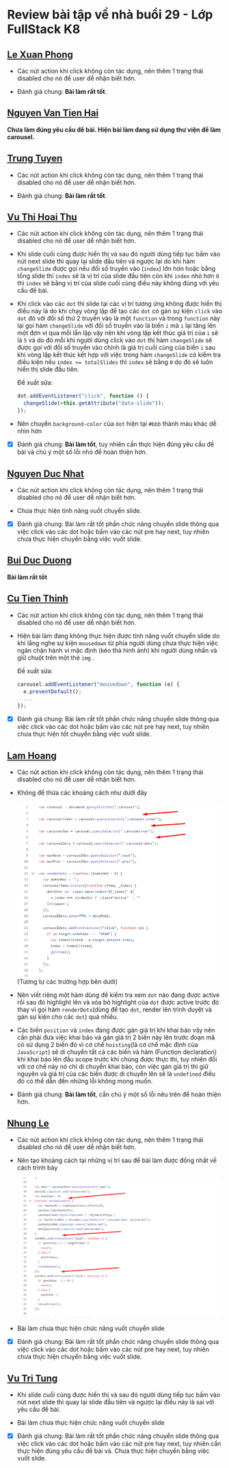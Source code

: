 # Review bài tập về nhà buổi 29 - Lớp FullStack K8

## [Le Xuan Phong](https://xuanphong03.github.io/Fullstack-F8-Javascript/dom/exercise/day-04/index.html)

- Các nút action khi click không còn tác dụng, nên thêm 1 trạng thái disabled cho nó để user dễ nhận biết hơn.

- Đánh giá chung: **Bài làm rất tốt**.

## [Nguyen Van Tien Hai](https://nvthai0611.github.io/HaiNVTHE172670/index.html)

**Chưa làm đúng yêu cầu đề bài. Hiện bài làm đang sử dụng thư viện đề làm carousel.**

## [Trung Tuyen](https://ptt-fullstack.github.io/JavaScript-F8/DAY-29/index.html)

- Các nút action khi click không còn tác dụng, nên thêm 1 trạng thái disabled cho nó để user dễ nhận biết hơn.

- Đánh giá chung: **Bài làm rất tốt**.

## [Vu Thi Hoai Thu](https://hoaithu222.github.io/f8_offline_k8/homework/Day-29/ex01.html)

- Các nút action khi click không còn tác dụng, nên thêm 1 trạng thái disabled cho nó để user dễ nhận biết hơn.

- Khi slide cuối cùng được hiển thị và sau đó người dùng tiếp tục bấm vào nút next slide thì quay lại slide đầu tiên và ngược lại do khi hàm `changeSlide` được gọi nếu đối số truyền vào (`index`) lớn hơn hoặc bằng tổng slide thì `index` sẽ là vị trí của slide đầu tiên còn khi `index` nhỏ hơn `0` thì `index` sẽ bằng vị trí của slide cuối cùng điều này không đúng với yêu cầu đề bài.

- Khi click vào các `dot` thì slide tại các vị trí tương ứng không được hiển thị điều này là do khi chạy vòng lặp để tạo các `dot` có gán sự kiện `click` vào `dot` đó với đối số thứ 2 truyền vào là một `function` và trong `function` này lại gọi hàm `changeSlide` với đối số truyền vào là biến `i` mà `i` lại tăng lên một đơn vị qua mỗi lần lặp vậy nên khi vòng lặp kết thúc giá trị của `i` sẽ là `5` và do đó mỗi khi người dùng click vào `dot` thì hàm `changeSlide` sẽ được gọi với đối số truyền vào chính là giá trị cuối cùng của biến `i` sau khi vòng lặp kết thúc kết hợp với việc trong hàm `changeSlide` có kiểm tra điều kiện nếu `index >= totalSlides` thì `index` sẽ bằng `0` do đó sẽ luôn hiển thị slide đầu tiên.

  Đề xuất sửa:

  ```js
  dot.addEventListener("click", function () {
    changeSlide(+this.getAttribute("data-slide"));
  });
  ```

- Nên chuyển `background-color` của `dot` hiện tại `#bbb` thành màu khác dễ nhìn hơn

- [x] Đánh giá chung: **Bài làm tốt**, tuy nhiên cần thực hiện đúng yêu cầu đề bài và chú ý một số lỗi nhỏ để hoàn thiện hơn.

## [Nguyen Duc Nhat](https://nhat0712.github.io/F8-ex/Buoi_29/index.html)

- Các nút action khi click không còn tác dụng, nên thêm 1 trạng thái disabled cho nó để user dễ nhận biết hơn.

- Chưa thực hiện tính năng vuốt chuyển slide.

- [x] Đánh giá chung: Bài làm rất tốt phần chức năng chuyển slide thông qua việc click vào các dot hoặc bấm vào các nút pre hay next, tuy nhiên chưa thực hiện chuyển bằng việc vuốt slide.

## [Bui Duc Duong](https://buiduong2.github.io/F8-Javascript/lession28/)

**Bài làm rất tốt**

## [Cu Tien Thinh](https://thinh060903.github.io/F8-Fullstack-K8/Day-29/index.html)

- Các nút action khi click không còn tác dụng, nên thêm 1 trạng thái disabled cho nó để user dễ nhận biết hơn.

- Hiện bài làm đang không thực hiện được tính năng vuốt chuyển slide do khi lắng nghe sự kiện `mousedown` từ phía người dùng chưa thực hiện việc ngăn chặn hành vi mặc định (kéo thả hình ảnh) khi người dùng nhấn và giữ chuột trên một thẻ `img` .

  Đề xuất sửa:

  ```js
  carousel.addEventListener("mousedown", function (e) {
    e.preventDefault();
    ...
  });
  ```

- [x] Đánh giá chung: Bài làm rất tốt phần chức năng chuyển slide thông qua việc click vào các dot hoặc bấm vào các nút pre hay next, tuy nhiên chưa thực hiện tốt chuyển bằng việc vuốt slide.

## [Lam Hoang](https://nvhlam2211.github.io/BTVN-F8/Day-29/ex.html)

- Các nút action khi click không còn tác dụng, nên thêm 1 trạng thái disabled cho nó để user dễ nhận biết hơn.

- Không để thừa các khoảng cách như dưới đây

  ![alt text](./images/LH_01.png)
  (Tương tự các trường hợp bên dưới)

- Nên viết riêng một hàm dùng để kiểm tra xem `dot` nào đang được active rồi sau đó highlight lên và xóa bỏ highlight của `dot` được active trước đó thay vì gọi hàm `renderDots`(dùng để tạo `dot`, render lên trình duyệt và gán sự kiện cho các `dot`) quá nhiều.

- Các biến `position` và `index` đang được gán giá trị khi khai báo vậy nên cần phải đưa việc khai báo và gán giá trị 2 biến này lên trước đoạn mã có sử dụng 2 biến đó vì cơ chế `hoisting`(là cơ chế mặc định của `JavaScript`) sẽ di chuyển tất cả các biến và hàm (Function declaration) khi khai báo lên đầu scope trước khi chúng được thực thi, tuy nhiên đối với cơ chế này nó chỉ di chuyển khai báo, còn việc gán giá trị thì giữ nguyên và giá trị của các biến được di chuyển lên sẽ là `undefined` điều đó có thể dẫn đến những lỗi không mong muốn.

- Đánh giá chung: **Bài làm tốt**, cần chú ý một số lỗi nêu trên để hoàn thiện hơn.

## [Nhung Le](https://nhunglt1801.github.io/f8-fullstack-k8-exercise/day-29/index.html)

- Các nút action khi click không còn tác dụng, nên thêm 1 trạng thái disabled cho nó để user dễ nhận biết hơn.

- Nên tạo khoảng cách tại những vị trí sau để bài làm được đồng nhất về cách trình bày

  ![alt text](./images/NL_01.png)

- Bài làm chưa thực hiện chức năng vuốt chuyển slide

- [x] Đánh giá chung: Bài làm rất tốt phần chức năng chuyển slide thông qua việc click vào các dot hoặc bấm vào các nút pre hay next, tuy nhiên chưa thực hiện chuyển bằng việc vuốt slide.

## [Vu Tri Tung](https://tungv62333.github.io/f8-offline-k8/Javascript/Lesson-29/ex01.html)

- Khi slide cuối cùng được hiển thị và sau đó người dùng tiếp tục bấm vào nút next slide thì quay lại slide đầu tiên và ngược lại điều này là sai với yêu cầu đề bài.

- Bài làm chưa thực hiện chức năng vuốt chuyển slide

- [x] Đánh giá chung: Bài làm rất tốt phần chức năng chuyển slide thông qua việc click vào các dot hoặc bấm vào các nút pre hay next, tuy nhiên cần thực hiện đúng yêu cầu đề bài và. Chưa thực hiện chuyển bằng việc vuốt slide.

